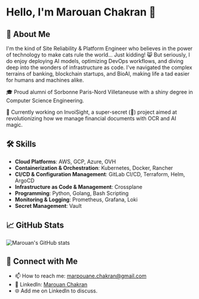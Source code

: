 # Hello, I'm Marouan Chakran 👋

## 🚀 About Me
I'm the kind of Site Reliability & Platform Engineer who believes in the power of technology to make cats rule the world... Just kidding! 😸 But seriously, I do enjoy deploying AI models, optimizing DevOps workflows, and diving deep into the wonders of infrastructure as code. I've navigated the complex terrains of banking, blockchain startups, and BioAI, making life a tad easier for humans and machines alike.

🎓 Proud alumni of Sorbonne Paris-Nord Villetaneuse with a shiny degree in Computer Science Engineering.

🔭 Currently working on InvoiSight, a super-secret (🤫) project aimed at revolutionizing how we manage financial documents with OCR and AI magic.

## 🛠 Skills
- **Cloud Platforms**: AWS, GCP, Azure, OVH
- **Containerization & Orchestration**: Kubernetes, Docker, Rancher
- **CI/CD & Configuration Management**: GitLab CI/CD, Terraform, Helm, ArgoCD
- **Infrastructure as Code & Management**: Crossplane
- **Programming**: Python, Golang, Bash Scripting
- **Monitoring & Logging**: Prometheus, Grafana, Loki
- **Secret Management**: Vault

## 📈 GitHub Stats

![Marouan's GitHub stats](https://github-readme-stats.vercel.app/api?username=Marouan-chak&include_all_commits=true&show_icons=true&theme=radical)

## 🤝 Connect with Me
- 📫 How to reach me: marpouane.chakran@gmail.com
- 💼 LinkedIn: [Marouan Chakran](https://www.linkedin.com/in/marouan-chakran/)
- 🌐 Add me on LinkedIn to discuss.

<!--
**Marouan-chak/Marouan-chak** is a ✨ _special_ ✨ repository because its `README.md` (this file) appears on your GitHub profile.

Here are some ideas to get you started:

- 🔭 I’m currently working on ...
- 🌱 I’m currently learning ...
- 👯 I’m looking to collaborate on ...
- 🤔 I’m looking for help with ...
- 💬 Ask me about ...
- 📫 How to reach me: ...
- 😄 Pronouns: ...
- ⚡ Fun fact: ...
-->
